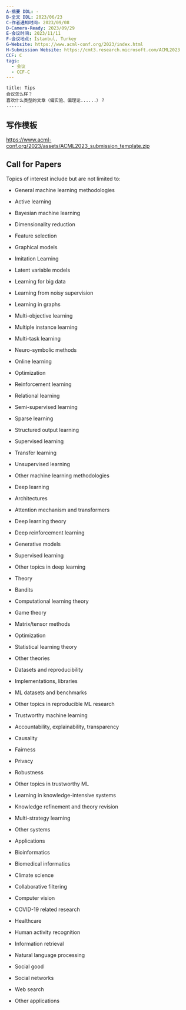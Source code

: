 ```yaml
---
A-摘要 DDL: -
B-全文 DDL: 2023/06/23  
C-作者通知时间: 2023/09/08   
D-Camera-Ready: 2023/09/29   
E-会议时间: 2023/11/11
F-会议地点: İstanbul, Turkey
G-Website: https://www.acml-conf.org/2023/index.html
H-Submission Website: https://cmt3.research.microsoft.com/ACML2023
CCF: C
tags:
  - 会议
  - CCF-C
---
```


```ad-attention
title: Tips
会议怎么样？
喜欢什么类型的文章（偏实验、偏理论......）？
......

```



## 写作模板
https://www.acml-conf.org/2023/assets/ACML2023_submission_template.zip


## Call for Papers

Topics of interest include but are not limited to:

-   General machine learning methodologies

-   Active learning
-   Bayesian machine learning
-   Dimensionality reduction
-   Feature selection
-   Graphical models
-   Imitation Learning
-   Latent variable models
-   Learning for big data
-   Learning from noisy supervision
-   Learning in graphs
-   Multi-objective learning
-   Multiple instance learning
-   Multi-task learning
-   Neuro-symbolic methods
-   Online learning
-   Optimization
-   Reinforcement learning
-   Relational learning
-   Semi-supervised learning
-   Sparse learning
-   Structured output learning
-   Supervised learning
-   Transfer learning
-   Unsupervised learning
-   Other machine learning methodologies

-   Deep learning

-   Architectures
-   Attention mechanism and transformers
-   Deep learning theory
-   Deep reinforcement learning
-   Generative models
-   Supervised learning
-   Other topics in deep learning

-   Theory

-   Bandits
-   Computational learning theory
-   Game theory
-   Matrix/tensor methods
-   Optimization
-   Statistical learning theory
-   Other theories

-   Datasets and reproducibility

-   Implementations, libraries
-   ML datasets and benchmarks
-   Other topics in reproducible ML research

-   Trustworthy machine learning

-   Accountability, explainability, transparency
-   Causality
-   Fairness
-   Privacy
-   Robustness
-   Other topics in trustworthy ML

-   Learning in knowledge-intensive systems

-   Knowledge refinement and theory revision
-   Multi-strategy learning
-   Other systems

-   Applications

-   Bioinformatics
-   Biomedical informatics
-   Climate science
-   Collaborative filtering
-   Computer vision
-   COVID-19 related research
-   Healthcare
-   Human activity recognition
-   Information retrieval
-   Natural language processing
-   Social good
-   Social networks
-   Web search
-   Other applications

